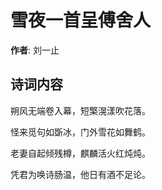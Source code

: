 # 雪夜一首呈傅舍人

**作者**: 刘一止

## 诗词内容

朔风无端卷入幕，短檠滉漾吹花落。

怪来觅句如斲冰，门外雪花如舞鹤。

老妻自起倾残樽，麒麟活火红炖炖。

凭君为唤诗肠温，他日有酒不足论。

